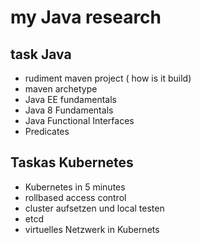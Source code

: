 # my Java research

## task Java

- rudiment maven project ( how is it build)
- maven archetype
- Java EE fundamentals
- Java 8 Fundamentals
- Java Functional Interfaces
- Predicates


## Taskas Kubernetes

- Kubernetes in 5 minutes
- rollbased access control
- cluster aufsetzen und local testen
- etcd
- virtuelles Netzwerk in Kubernets
